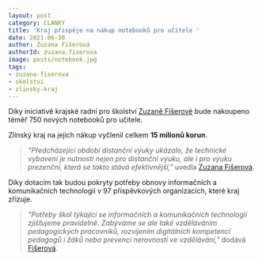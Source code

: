 ```yaml
---
layout: post
category: CLANKY
title: 'Kraj přispěje na nákup notebooků pro učitele '
date: 2021-06-30
author: Zuzana Fišerová
authorId: zuzana.fiserova
image: posts/notebook.jpg
tags: 
- zuzana-fiserova
- skolstvi
- zlinsky-kraj
---
```



Díky iniciativě krajské radní pro školství [Zuzaně Fišerové](https://zlinsky.pirati.cz/lide/zuzana-fiserova/) bude nakoupeno téměř 750 nových notebooků pro učitele.

Zlínský kraj na jejich nákup vyčlenil celkem **15 milionů korun**. 

> *"Předcházející období distanční výuky ukázalo, že technické vybavení je nutností nejen pro distanční výuku, ale i pro výuku prezenční, která se takto stává efektivnější,"* uvedla [Zuzana Fišerová](https://zlinsky.pirati.cz/lide/zuzana-fiserova/).
>

Díky dotacím tak budou pokryty potřeby obnovy informačních a komunikačních technologií v 97 příspěvkových organizacích, které kraj zřizuje.

> *"Potřeby škol týkající se informačních a komunikačních technologií zjišťujeme pravidelně. Zabýváme se ale také vzděláváním pedagogických pracovníků, rozvíjením digitálních kompetencí pedagogů i žáků nebo prevencí nerovností ve vzdělávání,"* dodává [Fišerová](https://zlinsky.pirati.cz/lide/zuzana-fiserova/).
>

